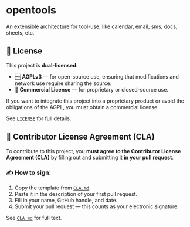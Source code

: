 # opentools
An extensible architecture for tool-use, like calendar, email, sms, docs, sheets, etc.


## 📜 License

This project is **dual-licensed**:

- 🆓 **AGPLv3** — for open-source use, ensuring that modifications and network use require sharing the source.
- 💼 **Commercial License** — for proprietary or closed-source use.

If you want to integrate this project into a proprietary product or avoid the obligations of the AGPL, you must obtain a commercial license.

See [`LICENSE`](./LICENSE) for full details.


## 🤝 Contributor License Agreement (CLA)

To contribute to this project, you **must agree to the Contributor License Agreement (CLA)** by filling out and submitting it **in your pull request**.

### ✍️ How to sign:

1. Copy the template from [`CLA.md`](./CLA.md).
2. Paste it in the description of your first pull request.
3. Fill in your name, GitHub handle, and date.
4. Submit your pull request — this counts as your electronic signature.

See [`CLA.md`](./CLA.md) for full text.
